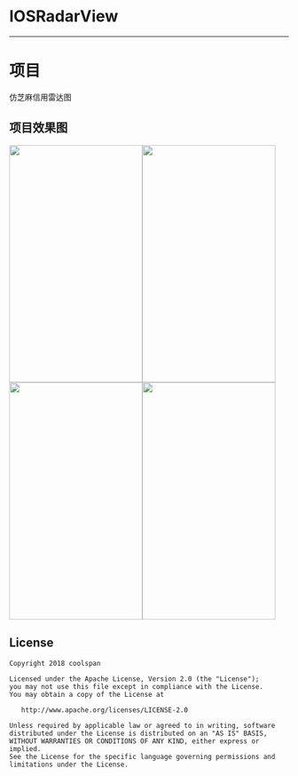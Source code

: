 #  IOSRadarView
---

# 项目

仿芝麻信用雷达图

## 项目效果图

<img src="https://github.com/coolspan/IOSRadarView/blob/master/Screenshots/five.PNG" width="240px" height="427px" /><img src="https://github.com/coolspan/IOSRadarView/blob/master/Screenshots/six.PNG" width="240px" height="427px" />
<img src="https://github.com/coolspan/IOSRadarView/blob/master/Screenshots/seven.PNG" width="240px" height="427px" /><img src="https://github.com/coolspan/IOSRadarView/blob/master/Screenshots/night.PNG" width="240px" height="427px" />



## License

    Copyright 2018 coolspan

    Licensed under the Apache License, Version 2.0 (the "License");
    you may not use this file except in compliance with the License.
    You may obtain a copy of the License at

       http://www.apache.org/licenses/LICENSE-2.0

    Unless required by applicable law or agreed to in writing, software
    distributed under the License is distributed on an "AS IS" BASIS,
    WITHOUT WARRANTIES OR CONDITIONS OF ANY KIND, either express or implied.
    See the License for the specific language governing permissions and
    limitations under the License.
